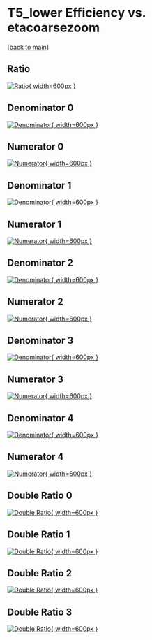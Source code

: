 # T5_lower Efficiency vs. etacoarsezoom

[[back to main](./)]



## Ratio

[![Ratio](../mtv/var/T5_lower_base_0_1_eff_etacoarsezoom.png){ width=600px }](../mtv/var/T5_lower_base_0_1_eff_etacoarsezoom.pdf)

## Denominator 0

[![Denominator](../mtv/den/T5_lower_base_0_1_eff_etacoarsezoom_den0.png){ width=600px }](../mtv/den/T5_lower_base_0_1_eff_etacoarsezoom_den0.pdf)

## Numerator 0

[![Numerator](../mtv/num/T5_lower_base_0_1_eff_etacoarsezoom_num0.png){ width=600px }](../mtv/num/T5_lower_base_0_1_eff_etacoarsezoom_num0.pdf)

## Denominator 1

[![Denominator](../mtv/den/T5_lower_base_0_1_eff_etacoarsezoom_den1.png){ width=600px }](../mtv/den/T5_lower_base_0_1_eff_etacoarsezoom_den1.pdf)

## Numerator 1

[![Numerator](../mtv/num/T5_lower_base_0_1_eff_etacoarsezoom_num1.png){ width=600px }](../mtv/num/T5_lower_base_0_1_eff_etacoarsezoom_num1.pdf)

## Denominator 2

[![Denominator](../mtv/den/T5_lower_base_0_1_eff_etacoarsezoom_den2.png){ width=600px }](../mtv/den/T5_lower_base_0_1_eff_etacoarsezoom_den2.pdf)

## Numerator 2

[![Numerator](../mtv/num/T5_lower_base_0_1_eff_etacoarsezoom_num2.png){ width=600px }](../mtv/num/T5_lower_base_0_1_eff_etacoarsezoom_num2.pdf)

## Denominator 3

[![Denominator](../mtv/den/T5_lower_base_0_1_eff_etacoarsezoom_den3.png){ width=600px }](../mtv/den/T5_lower_base_0_1_eff_etacoarsezoom_den3.pdf)

## Numerator 3

[![Numerator](../mtv/num/T5_lower_base_0_1_eff_etacoarsezoom_num3.png){ width=600px }](../mtv/num/T5_lower_base_0_1_eff_etacoarsezoom_num3.pdf)

## Denominator 4

[![Denominator](../mtv/den/T5_lower_base_0_1_eff_etacoarsezoom_den4.png){ width=600px }](../mtv/den/T5_lower_base_0_1_eff_etacoarsezoom_den4.pdf)

## Numerator 4

[![Numerator](../mtv/num/T5_lower_base_0_1_eff_etacoarsezoom_num4.png){ width=600px }](../mtv/num/T5_lower_base_0_1_eff_etacoarsezoom_num4.pdf)

## Double Ratio 0

[![Double Ratio](../mtv/ratio/T5_lower_base_0_1_eff_etacoarsezoom_ratio0.png){ width=600px }](../mtv/ratio/T5_lower_base_0_1_eff_etacoarsezoom_ratio0.pdf)

## Double Ratio 1

[![Double Ratio](../mtv/ratio/T5_lower_base_0_1_eff_etacoarsezoom_ratio1.png){ width=600px }](../mtv/ratio/T5_lower_base_0_1_eff_etacoarsezoom_ratio1.pdf)

## Double Ratio 2

[![Double Ratio](../mtv/ratio/T5_lower_base_0_1_eff_etacoarsezoom_ratio2.png){ width=600px }](../mtv/ratio/T5_lower_base_0_1_eff_etacoarsezoom_ratio2.pdf)

## Double Ratio 3

[![Double Ratio](../mtv/ratio/T5_lower_base_0_1_eff_etacoarsezoom_ratio3.png){ width=600px }](../mtv/ratio/T5_lower_base_0_1_eff_etacoarsezoom_ratio3.pdf)

